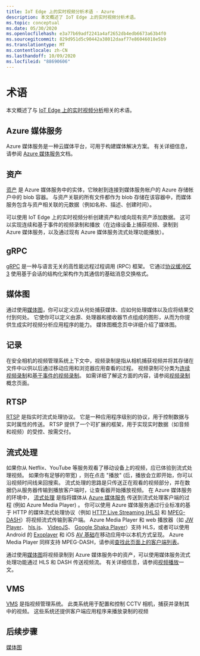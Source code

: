 ```yaml
---
title: IoT Edge 上的实时视频分析术语 - Azure
description: 本文概述了 IoT Edge 上的实时视频分析术语。
ms.topic: conceptual
ms.date: 05/30/2020
ms.openlocfilehash: e3a77b69adf2241a4af2652db4edb6673a63b4f0
ms.sourcegitcommit: 829d951d5c90442a38012daaf77e86046018e5b9
ms.translationtype: MT
ms.contentlocale: zh-CN
ms.lasthandoff: 10/09/2020
ms.locfileid: "88690606"
---
```

# <a name="terminology"></a>术语

本文概述了与 [IoT Edge 上的实时视频分析](overview.md)相关的术语。

## <a name="azure-media-services"></a>Azure 媒体服务

Azure 媒体服务是一种云媒体平台，可用于构建媒体解决方案。 有关详细信息，请参阅 [Azure 媒体服务](../latest/media-services-overview.md)文档。

## <a name="asset"></a>资产

[资产](../latest/assets-concept.md) 是 Azure 媒体服务中的实体，它映射到连接到媒体服务帐户的 Azure 存储帐户中的 blob 容器。 与资产关联的所有文件都作为 blob 存储在该容器中，而媒体服务包含与资产相关联的元数据（例如名称、描述、创建时间）。

可以使用 IoT Edge 上的实时视频分析创建资产和/或向现有资产添加数据。 这可以实现连续和基于事件的视频录制和播放（在边缘设备上捕获视频、录制到 Azure 媒体服务，以及通过现有 Azure 媒体服务流式处理功能播放）。

## <a name="grpc"></a>gRPC

[gRPC](https://grpc.io/docs/guides/) 是一种与语言无关的高性能远程过程调用 (RPC) 框架。 它通过[协议缓冲区 3](https://developers.google.com/protocol-buffers/docs/proto3) 使用基于会话的结构化架构作为其通信的基础消息交换格式。

## <a name="media-graph"></a>媒体图

通过使用[媒体图](media-graph-concept.md)，你可以定义应从何处捕获媒体、应如何处理媒体以及应将结果交付到何处。 它使你可以定义由源、处理器和接收器节点组成的图形，从而为你提供生成实时视频分析应用程序的能力。 媒体图概念页中详细介绍了媒体图。

## <a name="recording"></a>记录

在安全相机的视频管理系统上下文中，视频录制是指从相机捕获视频并将其存储在文件中以供以后通过移动应用和浏览器应用查看的过程。 视频录制可分类为[连续视频录制](continuous-video-recording-concept.md)和[基于事件的视频录制](event-based-video-recording-concept.md)。 如需详细了解这方面的内容，请参阅[视频录制](video-recording-concept.md)概念页面。

## <a name="rtsp"></a>RTSP

[RTSP](https://tools.ietf.org/html/rfc2326) 是指实时流式处理协议。 它是一种应用程序级别的协议，用于控制数据与实时属性的传送。 RTSP 提供了一个可扩展的框架，用于实现实时数据（如音频和视频）的受控、按需交付。 

## <a name="streaming"></a>流式处理

如果你从 Netflix、YouTube 等服务观看了移动设备上的视频，应已体验到流式处理视频。 如果你有足够的带宽) ，则在点击 "播放" (后，播放会立即开始，你可以沿视频时间线来回搜索。 流式处理的思路是只传送正在观看的视频部分，并在数据仍从服务器传输到播放客户端时，让查看器开始播放视频。 在 Azure 媒体服务的环境中， [流式处理](https://en.wikipedia.org/wiki/Streaming_media) 是指将媒体从 [Azure 媒体服务](../azure-media-player/azure-media-player-overview.md) 传送到流式处理客户端的过程 (例如 Azure Media Player) 。 你可以使用 Azure 媒体服务通过行业标准的基于 HTTP 的媒体流式处理协议（例如 [HTTP Live Streaming (HLS)](https://developer.apple.com/streaming/) 和 [MPEG-DASH](https://dashif.org/about/)）将视频流式传输到客户端。 Azure Media Player 和 web 播放器（如 [JW Player](https://www.jwplayer.com/)、 [hls.js](https://github.com/video-dev/hls.js/)、 [VideoJS](https://videojs.com/)、 [Google Shaka Player](https://github.com/google/shaka-player)）支持 HLS，或者可以使用 Android 的 [Exoplayer](https://github.com/google/ExoPlayer) 和 iOS [AV 基础](https://developer.apple.com/av-foundation/)在移动应用中以本机方式呈现。 Azure Media Player 同样支持 MPEG-DASH，请参阅[查找此页面上的客户端列表](https://dashif.org/clients/)。 

通过使用[媒体图](#media-graph)将视频录制到 Azure 媒体服务中的资产，可以使用媒体服务流式处理功能通过 HLS 和 DASH 传送视频流。 有关详细信息，请参阅[视频播放](video-playback-concept.md)一文。

## <a name="vms"></a>VMS

[VMS](https://en.wikipedia.org/wiki/Video_management_system) 是指视频管理系统。 此类系统用于配置和控制 CCTV 相机，捕获并录制其中的视频。 这些系统还提供客户端应用程序来播放录制的视频

## <a name="next-steps"></a>后续步骤

[媒体图](media-graph-concept.md)
